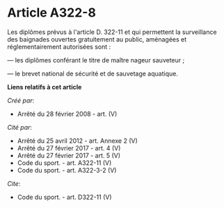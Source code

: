 # Article A322-8

Les diplômes prévus à l'article D. 322-11 et qui permettent la surveillance des baignades ouvertes gratuitement au public,
aménagées et réglementairement autorisées sont : 

― les diplômes conférant le titre de maître nageur sauveteur ; 

― le brevet national de sécurité et de sauvetage aquatique.

**Liens relatifs à cet article**

_Créé par_:

  - Arrêté du 28 février 2008 - art. (V)

_Cité par_:

  - Arrêté du 25 avril 2012 - art. Annexe 2 (V)
  - Arrêté du 27 février 2017 - art. 4 (V)
  - Arrêté du 27 février 2017 - art. 5 (V)
  - Code du sport. - art. A322-11 (V)
  - Code du sport. - art. A322-3-2 (V)

_Cite_:

  - Code du sport. - art. D322-11 (V)
